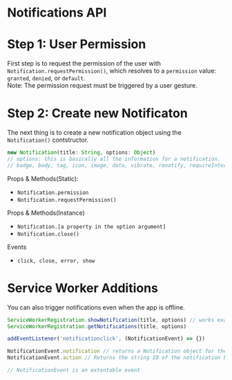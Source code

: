 # Notifications API

# Step 1: User Permission
First step is to request the permission of the user with `Notification.requestPermission()`, which resolves to a `permission` value: `granted`, `denied`, or `default`.\
Note: The permission request must be triggered by a user gesture.

# Step 2: Create new Notificaton
The next thing is to create a new notification object using the `Notification()` contstructor.
```js
new Notification(title: String, options: Object)
// options: this is basically all the information for a notification.
// badge, body, tag, icon, image, data, vibrate, renotify, requireInteraction, actions, silent, dir, lang
```
Props & Methods(Static): 
* `Notification.permission`
* `Notification.requestPermission()`

Props & Methods(Instance)
* `Notification.[a property in the option argument]`
* `Notification.close()`

Events
* `click, close, error, show`

# Service Worker Additions
You can also trigger notifications even when the app is offline.

```js
ServiceWorkerRegistration.showNotification(title, options) // works exactly like the `new Notification(title, options)`.
ServiceWorkerRegistration.getNotifications(title, options)

addEventListener('notificationclick', (NotificationEvent) => {})

NotificationEvent.notification // returns a Notification object for the notification that was clicked
NotificationEvent.action // Returns the string ID of the notification button the user clicked. If the notification has an action button or more.

// NotificationEvent is an extentable event
```
